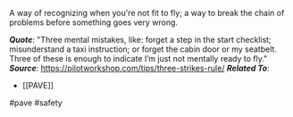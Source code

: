 A way of recognizing when you're not fit to fly; a way to break the chain of problems before something goes very wrong.

***Quote***: "Three mental mistakes, like: forget a step in the start checklist; misunderstand a taxi instruction; or forget the cabin door or my seatbelt. Three of these is enough to indicate I’m just not mentally ready to fly."
***Source***: https://pilotworkshop.com/tips/three-strikes-rule/
***Related To***:
- [[PAVE]]

#pave #safety
 
